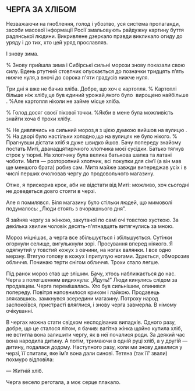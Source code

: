 ## ЧЕРГА ЗА ХЛІБОМ

Незважаючи на гноблення, голод і убозтво, уся система пропаганди, засоби масової інформації Росії змальовують райдужну картину буття радянської людини.
Викривлене дзеркало правди викликало огиду до уряду і до тих, хто цей уряд прославляв.

І знову зима.

% Знову прийшла зима і Сибірські сильні морози знову показали свою силу.
Вдень ртутний стовпчик опускається до позначки тридцять п’ять нижче нуля,а вночі до сорока п'яти градусів нижче нуля.

Три дні я вже не бачив хліба.
Добре, що хоч є картопля.
% Картоплі  більше ніж хлібу,це був єдиний урожай,якого було  вирощено найбільше .
%Але картопля ніколи не займе місце хліба.

% Голод досяг своєї пікової точки.
%Якби в мене була можливість знайти хоча б трохи хлібу.

% Не дивлячись на сильний мороз,я з цією думкою вийшов на вулицю .
% На дворі було настільки холодно,що на вулицях не було нікого.
% Прагнувши дістати хліб я дуже швидко йшов.
Бачу попереду знайому постать Миті, дванадцятирічного хлопчика моєї сусідки.
Батько тягнув строк у тюрмі.
На хлопчику була велика батькова шапка та латані чоботи.
Митя — розторопний хлопчик, всі покупки для сім’ї (а він мав ще меншого брата) робив сам.
Митя майже завжди випереджав усіх і в числі перших очолював чергу до продовольчого магазину.

Отже, я прискорив крок, аби не відстати від Миті: можливо, хоч сьогодні не доведеться довго стояти в черзі.

Але я помилявся.
Біля магазину було стільки людей, що мимоволі подумалось: „Люди стоять з вчорашнього дня”.

Я зайняв чергу за жінкою, закутаної по самі очі товстою хусткою.
За декілька хвилин чоловік десять-п'ятнадцять витягнулись за мною.

Мороз міцнішає, а черга все збільшується і збільшується.
Сутінки огорнули селище, вигулькнули зорі.
Просування вперед ніякого.
Я одягнутий у товстий кожух з овчини, на ногах валянки.
І все одно мерзну.
Втягую голову в кожух і притупую ногами.
Здається, обморозив обличчя.
Починаю терти снігом обличчя.
Трохи стало легше.

Під ранок мороз став ще злішим.
Бачу, хтось наближається до нас.
Черга з полегшенням видихнула: „Йдуть!” Люди кинулись слідом за продавцем.
Черга перемішалась.
Хто був сильнішим, опинився попереду.
Повітря наповнилося криком і лайкою.
Продавець злякавшись.
замкнувся зсередини магазину.
Потроху народ заспокоївся, пристрасті вляглися, і знову черга завмерла.
В німому очікуванні.

В чергах можна стати свідком несподіваних випадків.
Одного разу, добре, що це сталося літом, я бачив: вагітна жінка щойно купила хліб, не встигла вона залишити чергу, як в неї почалися роди.
За деякий час вона народила дитину.
А потім, тримаючи в одній руці хліб, а у другій — дитину, подалася додому.
Наступного разу, коли ми знову давилися у черзі, її спитали, яке ім’я вона дали синові.
Тетяна (так її' звали) похмуро відповіла:

— Житній хліб.

Черга весело реготала, а моє серце плакало.
